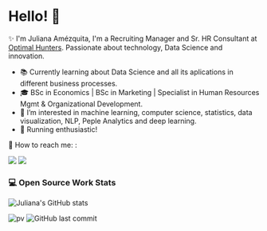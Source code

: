 # **Hello!** 👋 

✨ I'm Juliana Amézquita, I'm a Recruiting Manager and Sr. HR Consultant at [Optimal Hunters](http://www.optimalhunters.com/). Passionate about technology, Data Science and innovation.

- 📚 Currently learning about Data Science and all its aplications in different business processes.
- 🎓 BSc in Economics | BSc in Marketing | Specialist in Human Resources Mgmt & Organizational Development.
- 👀 I’m interested in machine learning, computer science, statistics, data visualization, NLP, Peple Analytics and deep learning.
- 👟 Running enthusiastic!

📣  How to reach me: :<br/>

  <a href="mailto:juli.amezquita@gmail.com"><img src="https://img.shields.io/badge/e‑mail-D14836.svg?style=for-the-badge&logo=GMail&logoColor=white"/></a>
  <a href="https://www.linkedin.com/in/julianaamezquita/"><img src="https://img.shields.io/badge/linkedin-0077B5.svg?style=for-the-badge&logo=linkedin&logoColor=white"/></a>
</p>
<p>

### 💻 Open Source Work Stats

![Juliana's GitHub stats](https://github-readme-stats.vercel.app/api?username=juli-amezquita&show_icons=true&theme=radical&hide=issues)

![pv](https://pageview.vercel.app/?github_user=https://github.com/juli-amezquita)
![GitHub last commit](https://img.shields.io/github/last-commit/juli-amezquita/NLP-Amazon-Reviews-Star-Prediction)

<!--

<!---
juli-amezquita/juli-amezquita is a ✨ special ✨ repository because its `README.md` (this file) appears on your GitHub profile.
You can click the Preview link to take a look at your changes.
--->
